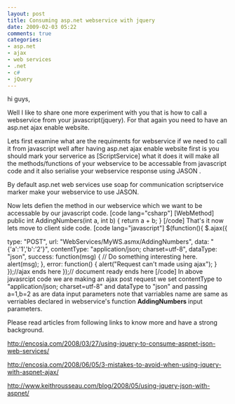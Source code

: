 ```yaml
---
layout: post
title: Consuming asp.net webservice with jquery
date: 2009-02-03 05:22
comments: true
categories:
- asp.net
- ajax
- web services
- .net
- c#
- jQuery
---
```

hi guys,

Well I like to share one more experiment with you that is how to call a webservice from your javascript(jquery). For that again you need to have an asp.net ajax enable website.

Lets first examine what are the requiments for webservice if we need to call it from javascript well after having asp.net ajax enable website first is you should mark your serverice as [ScriptService] what it does it will make all the methods/functions of your webservice to be accessable from javascript code and it also serialise your webservice response using JASON .

By default asp.net web services use soap for communication scriptservice marker make your webservice to use JASON.

Now lets defien the method in our webservice which we want to be accessable by our javascript code.
[code lang="csharp"]
[WebMethod]
public int AddingNumbers(int a, int b)
{
return a + b;
}
[/code]
That's it now lets move to client side code.
[code lang="javascript"]
$(function(){
$.ajax({

type: "POST",
url: "WebServices/MyWS.asmx/AddingNumbers",
data: "{'a':'1','b':'2'}",
contentType: "application/json; charset=utf-8",
dataType: "json",
success: function(msg) {
// Do something interesting here.
alert(msg);
},
error: function()
{
alert("Request can't made using ajax");
}
});//ajax ends here
});// document ready ends here
[/code]
In above javasrcipt code we are making an ajax post request we set  contentType to "application/json; charset=utf-8" and  dataType to "json" and passing a=1,b=2 as are data input parameters note that varriables name are same as verriables declared in webservice's function <strong>AddingNumbers </strong>input parameters.

Please read articles from following links to know more and have a strong background.

http://encosia.com/2008/03/27/using-jquery-to-consume-aspnet-json-web-services/

http://encosia.com/2008/06/05/3-mistakes-to-avoid-when-using-jquery-with-aspnet-ajax/

http://www.keithrousseau.com/blog/2008/05/using-jquery-json-with-aspnet/
